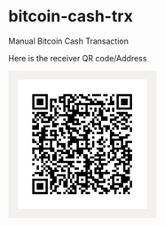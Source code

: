 # bitcoin-cash-trx
Manual Bitcoin Cash Transaction

Here is the receiver QR code/Address 

![Receiver Address](receiver-qrcode.png)
